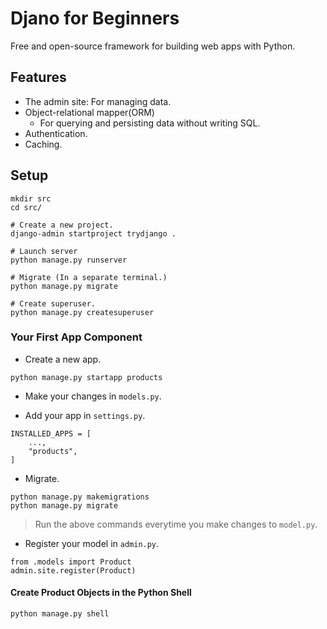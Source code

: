 # Djano for Beginners
Free and open-source framework for building web apps with Python.

## Features
* The admin site: For managing data.
* Object-relational mapper(ORM)
    * For querying and persisting data without writing SQL.
* Authentication.
* Caching.

## Setup
```
mkdir src
cd src/

# Create a new project.
django-admin startproject trydjango .

# Launch server
python manage.py runserver

# Migrate (In a separate terminal.)
python manage.py migrate

# Create superuser.
python manage.py createsuperuser
```

### Your First App Component

* Create a new app.
```
python manage.py startapp products
```

* Make your changes in ```models.py```.

* Add your app in ```settings.py```.

```
INSTALLED_APPS = [
    ...,
    "products",
]
```

* Migrate.

```
python manage.py makemigrations
python manage.py migrate
```
> Run the above commands everytime you make changes to ```model.py```.

* Register your model in ```admin.py```.
```
from .models import Product
admin.site.register(Product)
```

#### Create Product Objects in the Python Shell

```
python manage.py shell
```
